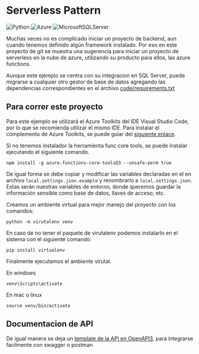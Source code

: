 # Serverless Pattern
![Python](https://img.shields.io/badge/Python-3776AB?style=for-the-badge&logo=python&logoColor=white)
![Azure](https://img.shields.io/badge/azure-%230072C6.svg?style=for-the-badge&logo=microsoftazure&logoColor=white)
![MicrosoftSQLServer](https://img.shields.io/badge/Microsoft%20SQL%20Sever-CC2927?style=for-the-badge&logo=microsoft%20sql%20server&logoColor=white)

Muchas veces no es complicado iniciar un proyecto de backend, aun cuando tenemos definido algún framework instalado. Por eso en este proyecto de git se muestra una sugerencia para iniciar un proyecto de serverless en la nube de azure, utilizando su producto para ellos, las azure functions.

Aunque este ejemplo se centra con su integracion en SQL Server, puede migrarse a cualquier otro gestor de base de datos agregando las dependencias correspondientes en el archivo [code/requirements.txt](code/requirements.txt)

## Para correr este proyecto

Para este ejemplo se utilizará el Azure Toolkits del IDE Visual Studio Code, por lo que se recomienda utilizar el mismo IDE. Para instalar el complemento de Azure Toolkits, se puede guiar del [siguiente enlace](https://docs.microsoft.com/en-us/azure/azure-functions/functions-develop-vs-code?tabs=csharp).

Si no tenemos instalador la herramienta func core tools, se puede instalar ejecutando el siguiente comando.

```
npm install -g azure-functions-core-tools@3 --unsafe-perm true
```

De igual forma se debe copiar y modificar las variables declaradas en el en archivo `local.settings.json.example` y renombrarlo a `local.settings.json`. Estas serán nuestras variables de entorno, donde queremos guardar la información sensible como base de datos, llaves de acceso, etc.

Creamos un ambiente virtual para mejor manejo del proyecto con los comandos:

```
python -m virutalenv venv
```

En caso de no tener el paquete de virutalenv podemos instalarlo en el sistema con el siguiente comando:
```
pip install virtualenv
```

Finalmente ejecutamos el ambiente virutal.

En windows
```
venv\Scripts\activate
```

En mac o linux
```
source venv/bin/activate
```

## Documentacion de API

De igual manera se deja un [template de la API en OpenAPI3](documentation/api/api_gateway.yml), para integrarse facilmente con swagger o postman

